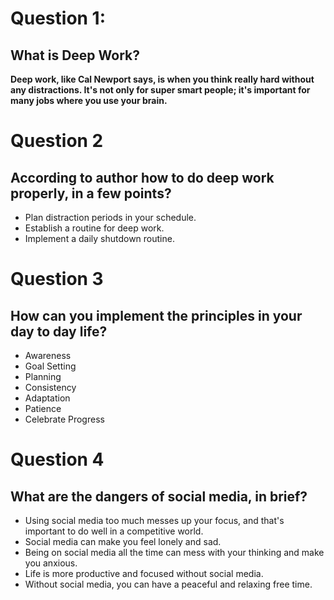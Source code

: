 # Question 1:
## What is Deep Work?
**Deep work, like Cal Newport says, is when you think really hard without any distractions. It's not only for super smart people; it's important for many jobs where you use your brain.**

# Question 2
## According to author how to do deep work properly, in a few points?
- Plan distraction periods in your schedule.
- Establish a routine for deep work.
- Implement a daily shutdown routine.

# Question 3
## How can you implement the principles in your day to day life?
- Awareness
- Goal Setting
- Planning
- Consistency
- Adaptation
- Patience
- Celebrate Progress

# Question 4
## What are the dangers of social media, in brief?
- Using social media too much messes up your focus, and that's important to do well in a competitive world.
- Social media can make you feel lonely and sad.
- Being on social media all the time can mess with your thinking and make you anxious.
- Life is more productive and focused without social media.
- Without social media, you can have a peaceful and relaxing free time.
